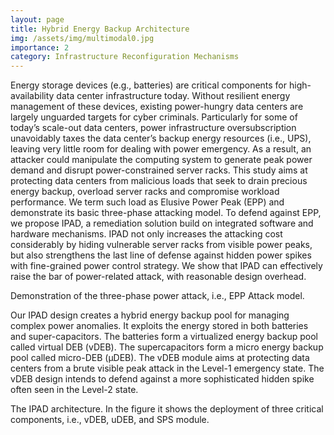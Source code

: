 ```yaml
---
layout: page
title: Hybrid Energy Backup Architecture 
img: /assets/img/multimodal0.jpg
importance: 2
category: Infrastructure Reconfiguration Mechanisms
---
```

Energy storage devices (e.g., batteries) are critical components for high-availability data center infrastructure today. Without resilient energy management of these devices, existing power-hungry data centers are largely unguarded targets for cyber criminals. Particularly for some of today’s scale-out data centers, power infrastructure oversubscription unavoidably taxes the data center’s backup energy resources (i.e., UPS), leaving very little room for dealing with power emergency. As a result, an attacker could manipulate the computing system to generate peak power demand and disrupt power-constrained server racks. This study aims at protecting data centers from malicious loads that seek to drain precious energy backup, overload server racks and compromise workload performance. We term such load as Elusive Power Peak (EPP) and demonstrate its basic three-phase attacking model. To defend against EPP, we propose IPAD, a remediation solution build on integrated software and hardware mechanisms. IPAD not only increases the attacking cost considerably by hiding vulnerable server racks from visible power peaks, but also strengthens the last line of defense against hidden power spikes with fine-grained power control strategy. We show that IPAD can effectively raise the bar of power-related attack, with reasonable design overhead.

</div>
<div class="row">
    <div class="col-sm mt-2 mt-md-0">
        <img class="img-fluid rounded z-depth-1" src="{{ '/assets/img/EPP_Attack.jpg' | relative_url }}" alt="" title="example image"/>
    </div>
</div>
<div class="caption">
    Demonstration of the three-phase power attack, i.e., EPP Attack model.
</div>

Our IPAD design creates a hybrid energy backup pool for managing complex power anomalies. It exploits the energy stored in both batteries and super-capacitors. The batteries form a virtualized energy backup pool called virtual DEB (vDEB). The supercapacitors form a micro energy backup pool called micro-DEB (μDEB). The vDEB module aims at protecting data centers from a brute visible peak attack in the Level-1 emergency state. The vDEB design intends to defend against a more sophisticated hidden spike often seen in the Level-2 state.

</div>
<div class="row">
    <div class="col-sm mt-2 mt-md-0">
        <img class="img-fluid rounded z-depth-1" src="{{ '/assets/img/50-0.jpg' | relative_url }}" alt="" title="example image"/>
    </div>
</div>
<div class="caption">
    The IPAD architecture. In the figure it shows the deployment of three critical components, i.e., vDEB, uDEB, and SPS module.
</div>

